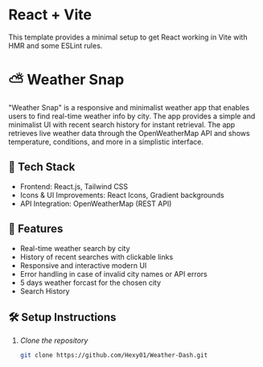 # React + Vite

This template provides a minimal setup to get React working in Vite with HMR and some ESLint rules.

# ⛅ Weather Snap

"Weather Snap" is a responsive and minimalist weather app that enables users to find real-time weather info by city. The app provides a simple and minimalist UI with recent search history for instant retrieval. The app retrieves live weather data through the OpenWeatherMap API and shows temperature, conditions, and more in a simplistic interface.

## 🔧 Tech Stack

- Frontend: React.js, Tailwind CSS
- Icons & UI Improvements: React Icons, Gradient backgrounds
- API Integration: OpenWeatherMap (REST API)

## 🚀 Features

- Real-time weather search by city
- History of recent searches with clickable links
- Responsive and interactive modern UI
- Error handling in case of invalid city names or API errors
- 5 days weather forcast for the chosen city
- Search History

## 🛠 Setup Instructions

1. *Clone the repository*
   ```bash
   git clone https://github.com/Hexy01/Weather-Dash.git
